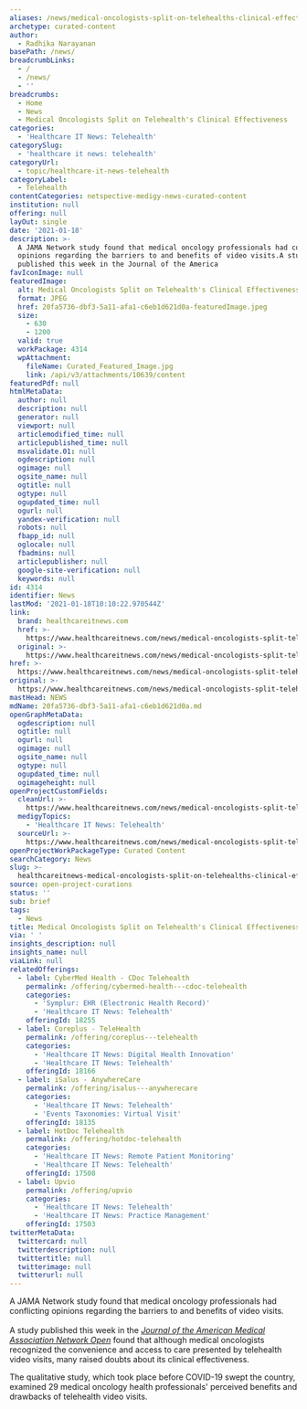 ```yaml
---
aliases: /news/medical-oncologists-split-on-telehealths-clinical-effectiveness
archetype: curated-content
author:
  - Radhika Narayanan
basePath: /news/
breadcrumbLinks:
  - /
  - /news/
  - ''
breadcrumbs:
  - Home
  - News
  - Medical Oncologists Split on Telehealth's Clinical Effectiveness
categories:
  - 'Healthcare IT News: Telehealth'
categorySlug:
  - 'healthcare it news: telehealth'
categoryUrl:
  - topic/healthcare-it-news-telehealth
categoryLabel:
  - Telehealth
contentCategories: netspective-medigy-news-curated-content
institution: null
offering: null
layOut: single
date: '2021-01-18'
description: >-
  A JAMA Network study found that medical oncology professionals had conflicting
  opinions regarding the barriers to and benefits of video visits.A study
  published this week in the Journal of the America
favIconImage: null
featuredImage:
  alt: Medical Oncologists Split on Telehealth's Clinical Effectiveness
  format: JPEG
  href: 20fa5736-dbf3-5a11-afa1-c6eb1d621d0a-featuredImage.jpeg
  size:
    - 630
    - 1200
  valid: true
  workPackage: 4314
  wpAttachment:
    fileName: Curated_Featured_Image.jpg
    link: /api/v3/attachments/10639/content
featuredPdf: null
htmlMetaData:
  author: null
  description: null
  generator: null
  viewport: null
  articlemodified_time: null
  articlepublished_time: null
  msvalidate.01: null
  ogdescription: null
  ogimage: null
  ogsite_name: null
  ogtitle: null
  ogtype: null
  ogupdated_time: null
  ogurl: null
  yandex-verification: null
  robots: null
  fbapp_id: null
  oglocale: null
  fbadmins: null
  articlepublisher: null
  google-site-verification: null
  keywords: null
id: 4314
identifier: News
lastMod: '2021-01-18T10:10:22.970544Z'
link:
  brand: healthcareitnews.com
  href: >-
    https://www.healthcareitnews.com/news/medical-oncologists-split-telehealths-clinical-effectiveness
  original: >-
    https://www.healthcareitnews.com/news/medical-oncologists-split-telehealths-clinical-effectiveness
href: >-
  https://www.healthcareitnews.com/news/medical-oncologists-split-telehealths-clinical-effectiveness
original: >-
  https://www.healthcareitnews.com/news/medical-oncologists-split-telehealths-clinical-effectiveness
mastHead: NEWS
mdName: 20fa5736-dbf3-5a11-afa1-c6eb1d621d0a.md
openGraphMetaData:
  ogdescription: null
  ogtitle: null
  ogurl: null
  ogimage: null
  ogsite_name: null
  ogtype: null
  ogupdated_time: null
  ogimageheight: null
openProjectCustomFields:
  cleanUrl: >-
    https://www.healthcareitnews.com/news/medical-oncologists-split-telehealths-clinical-effectiveness
  medigyTopics:
    - 'Healthcare IT News: Telehealth'
  sourceUrl: >-
    https://www.healthcareitnews.com/news/medical-oncologists-split-telehealths-clinical-effectiveness
openProjectWorkPackageType: Curated Content
searchCategory: News
slug: >-
  healthcareitnews-medical-oncologists-split-on-telehealths-clinical-effectiveness
source: open-project-curations
status: ''
sub: brief
tags:
  - News
title: Medical Oncologists Split on Telehealth's Clinical Effectiveness
via: ' '
insights_description: null
insights_name: null
viaLink: null
relatedOfferings:
  - label: CyberMed Health - CDoc Telehealth
    permalink: /offering/cybermed-health---cdoc-telehealth
    categories:
      - 'Symplur: EHR (Electronic Health Record)'
      - 'Healthcare IT News: Telehealth'
    offeringId: 18255
  - label: Coreplus - TeleHealth
    permalink: /offering/coreplus---telehealth
    categories:
      - 'Healthcare IT News: Digital Health Innovation'
      - 'Healthcare IT News: Telehealth'
    offeringId: 18166
  - label: iSalus - AnywhereCare
    permalink: /offering/isalus---anywherecare
    categories:
      - 'Healthcare IT News: Telehealth'
      - 'Events Taxonomies: Virtual Visit'
    offeringId: 18135
  - label: HotDoc Telehealth
    permalink: /offering/hotdoc-telehealth
    categories:
      - 'Healthcare IT News: Remote Patient Monitoring'
      - 'Healthcare IT News: Telehealth'
    offeringId: 17508
  - label: Upvio
    permalink: /offering/upvio
    categories:
      - 'Healthcare IT News: Telehealth'
      - 'Healthcare IT News: Practice Management'
    offeringId: 17503
twitterMetaData:
  twittercard: null
  twitterdescription: null
  twittertitle: null
  twitterimage: null
  twitterurl: null
---
```

<p>A JAMA Network study found that medical oncology professionals had conflicting opinions regarding the barriers to and benefits of video visits.<br><br>A study published this week in the <a href="https://jamanetwork.com/journals/jamanetworkopen/fullarticle/2775074"><i>Journal of the American Medical Association Network Open</i></a>&nbsp;found that although medical oncologists recognized the convenience and access to care presented by telehealth video visits, many raised doubts about its clinical effectiveness.</p><p>The qualitative study, which took place before COVID-19 swept the country, examined 29 medical oncology health professionals' perceived benefits and drawbacks of telehealth video visits. &nbsp;</p>